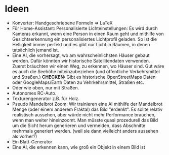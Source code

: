 # Ideen

* Konverter: Handgeschriebene Formeln $\Rightarrow$ LaTeX
* Für Home-Assistant: Personalisierte Lichteinstellungen: Es wird durch Kameras
    erkannt, wenn eine Person in einen Raum geht und mithilfe
    von Gesichtserkennung ein personalisiertes Lichtprofil geladen.
    So ist die Helligkeit immer perfekt und es gibt nur Licht in Räumen,
    in denen tatsächlich jemand ist.
* Eine AI, die vorhersagt, wo am wahrscheinlichsten Häuser gebaut werden. Dafür könnten
    wir historische Satellitendaten verwenden. Zuerst bräuchten wir einen Weg, zu erkennen,
    wo Häuser sind. Gut wäre es auch die Seehöhe miteinzubeziehen (und öffentliche
    Verkehrsmittel und Straßen.) **CHECKEN:** Gibt es historische OpenStreetMaps Daten
    oder GoogleMaps/Earth Daten zu Vehrkehrsmittel, Straßen etc.
* Oder wie oben, nur mit Straßen.
* Autonomes RC-Auto.
* Texturengenerator z.B. für Holz.
* Pseudo Mandelbrot Zoom: Wir trainieren eine AI mithilfe der Mandelbrot Menge 
    (oder einem anderem Fraktal) das Bild "erdenkt". Es sollte relativ realistisch
    aussehen, aber würde nicht mehr Performance brauchen, wenn man weiter hineinzoomt.
    Man müsste quasi prozedurell das Bild um die Sicht herum generieren und vermeiden,
    dass Abschnitte mehrmals generiert werden. (weil sie dann vielleicht anders aussehen
    als vorher?)
* Ein Blatt-Generator
* Eine AI, die erkennen kann, wie groß ein Objekt in einem Bild ist
